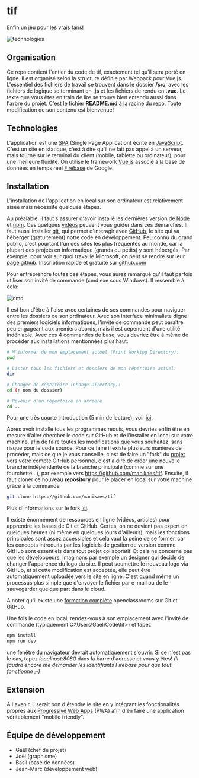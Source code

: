 # tif

Enfin un jeu pour les vrais fans!

![technologies](https://github.com/jeanquark/tif/raw/master/static/images/technologies.png "JavaScript VueJS Firebase")

## Organisation
Ce repo contient l'entier du code de tif, exactement tel qu'il sera porté en ligne. Il est organisé selon la structure définie par Webpack pour Vue.js. L'essentiel des fichiers de travail se trouvent dans le dossier **/src**, avec les fichiers de logique se terminant en **.js** et les fichiers de rendu en **.vue**.
Le texte que vous êtes en train de lire se trouve bien entendu aussi dans l'arbre du projet. C'est le fichier **README.md** à la racine du repo. Toute modification de son contenu est bienvenue!

## Technologies
L'application est une [SPA](https://fr.wikipedia.org/wiki/Application_web_monopage) (Single Page Application) écrite en [JavaScript](https://fr.wikipedia.org/wiki/JavaScript). C'est un site en statique, c'est à dire qu'il ne fait pas appel à un serveur, mais tourne sur le terminal du client (mobile, tablette ou ordinateur), pour une meilleure fluidité.
On utilise le framework [Vue.js](https://vuejs.org/) associé à la base de données en temps réel [Firebase](https://firebase.google.com/) de Google. 

## Installation

L'installation de l'application en local sur son ordinateur est relativement aisée mais nécessite quelques étapes.

Au préalable, il faut s'assurer d'avoir installé les dernières version de [Node](https://nodejs.org/en/) et [npm](https://www.npmjs.com/). Ces quelques [vidéos](https://www.youtube.com/results?search_query=installer+node+et+npm) peuvent vous guider dans ces démarches.
Il faut aussi installer [git](https://git-scm.com/), qui permet d'interagir avec [GitHub](https://github.com/), le site qui va héberger (gratuitement) notre code en développement. Peu connu du grand public, c'est pourtant l'un des sites les plus fréquentés au monde, car la plupart des projets en informatique (grands ou petits) y sont hébergés. Par exemple, pour voir sur quoi travaille Microsoft, on peut se rendre sur leur [page github](https://github.com/Microsoft). 
Inscription rapide et gratuite sur [github.com](https://github.com)

Pour entreprendre toutes ces étapes, vous aurez remarqué qu'il faut parfois utiliser son invité de commande (cmd.exe sous Windows). Il ressemble à cela:

![cmd](https://github.com/jeanquark/tif/raw/master/static/images/cmd.png "Invité de commande sous Windows")

Il est bon d'être à l'aise avec certaines de ses commandes pour naviguer entre les dossiers de son ordinateur. Avec son interface minimaliste digne des premiers logiciels informatiques, l'invité de commande peut paraître peu engageant aux premiers abords, mais il est cependant d'une utilité indéniable. Avec ces 4 commandes de base, vous devriez être à même de procéder aux installations mentionnées plus haut:

```bash
# M'informer de mon emplacement actuel (Print Working Directory):
pwd

# Lister tous les fichiers et dossiers de mon répertoire actuel:
dir

# Changer de répertoire (Change Directory):
cd (+ nom du dossier)

# Revenir d'un répertoire en arrière 
cd ..
```

Pour une très courte introduction (5 min de lecture), voir [ici](http://www.commentcamarche.net/faq/29841-apprendre-a-utiliser-l-interpreteur-de-commande-dos).

Après avoir installé tous les programmes requis, vous devriez enfin être en mesure d'aller chercher le code sur GitHub et de l'installer en local sur votre machine, afin de faire toutes les modifications que vous souhaitez, sans risque pour le code source. Pour ce faire il existe plusieurs manières de procéder, mais ce que je vous conseille, c'est de faire un "fork" du [projet](https://github.com/jeanquark/tif) vers votre compte GitHub personnel, c'est à dire de créer une nouvelle branche indépendante de la branche principale (comme sur une fourchette...), par exemple vers https://github.com/manikaes/tif. Ensuite, il faut cloner ce nouveau **repository** pour le placer en local sur votre machine grâce à la commande

```bash
git clone https://github.com/manikaes/tif
```
Plus d'informations sur le fork [ici](https://help.github.com/articles/fork-a-repo/).

Il existe énormément de ressources en ligne (vidéos, articles) pour apprendre les bases de Git et GitHub. Certes, on ne devient pas expert en quelques heures (ni même en quelques jours d'ailleurs), mais les fonctions principales sont assez accessibles et cela vaut la peine de se former, car les concepts introduits par les logiciels de gestion de version comme GitHub sont essentiels dans tout projet collaboratif. Et cela ne concerne pas que les développeurs. Imaginons par exemple un designer qui décide de changer l'apparence du logo du site. Il peut soumettre le nouveau logo via GitHub, et si cette modification est acceptée, elle peut être automatiquement uploadée vers le site en ligne. C'est quand même un processus plus simple que d'envoyer le fichier par e-mail ou de le sauvegarder quelque part dans le cloud.

A noter qu'il existe une [formation complète](https://openclassrooms.com/courses/gerer-son-code-avec-git-et-github) openclassrooms sur Git et GitHub.

Une fois le code en local, rendez-vous à son emplacement avec l'invité de commande (typiquement C:\Users\Gael\Code\tif>) et tapez

```bash
npm install
npm run dev
```
une fenêtre du navigateur devrait automatiquement s'ouvrir. Si ce n'est pas le cas, tapez *localhost:8080* dans la barre d'adresse et vous y êtes!
*(Il faudra encore me demander les identifiants Firebase pour que tout fonctionne ;-)*

## Extension

A l'avenir, il serait bon d'étendre le site en y intégrant les fonctionalités propres aux [Progressive Web Apps](https://developers.google.com/web/progressive-web-apps/) (PWA) afin d'en faire une application véritablement "mobile friendly".


## Équipe de développement
- Gaël (chef de projet)
- Joël (graphisme)
- Basil (base de données)
- Jean-Marc (développement web)